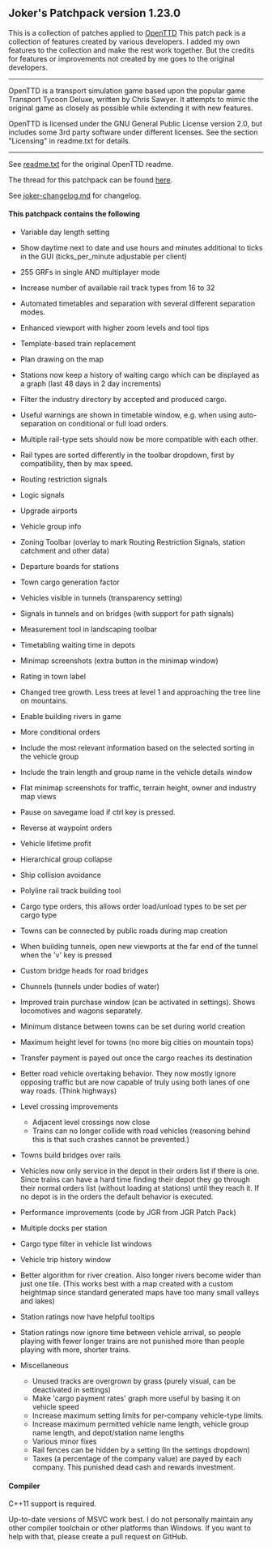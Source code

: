 ## Joker's Patchpack version 1.23.0

This is a collection of patches applied to [OpenTTD](http://www.openttd.org/)
This patch pack is a collection of features created by various developers.
I added my own features to the collection and make the rest work together. 
But the credits for features or improvements not created by me 
goes to the original developers.

* * *

OpenTTD is a transport simulation game based upon the popular game Transport
Tycoon Deluxe, written by Chris Sawyer. It attempts to mimic the original
game as closely as possible while extending it with new features.

OpenTTD is licensed under the GNU General Public License version 2.0,
but includes some 3rd party software under different licenses. See the
section "Licensing" in readme.txt for details.

* * *

See [readme.txt](readme.txt) for the original OpenTTD readme.

The thread for this patchpack can be found [here](https://www.tt-forums.net/viewtopic.php?f=33&t=74365).

See [joker-changelog.md](joker-changelog.md) for changelog.


#### This patchpack contains the following


* Variable day length setting

* Show daytime next to date and use hours and minutes additional to ticks in the GUI (ticks_per_minute adjustable per client)

* 255 GRFs in single AND multiplayer mode

* Increase number of available rail track types from 16 to 32

* Automated timetables and separation with several different separation modes.

* Enhanced viewport with higher zoom levels and tool tips

* Template-based train replacement

* Plan drawing on the map

* Stations now keep a history of waiting cargo which can be displayed as a graph (last 48 days in 2 day increments)

* Filter the industry directory by accepted and produced cargo.

* Useful warnings are shown in timetable window, e.g. when using auto-separation on conditional or full load orders.

* Multiple rail-type sets should now be more compatible with each other.

* Rail types are sorted differently in the toolbar dropdown, first by compatibility, then by max speed.

* Routing restriction signals

* Logic signals

* Upgrade airports

* Vehicle group info

* Zoning Toolbar (overlay to mark Routing Restriction Signals, station catchment and other data)

* Departure boards for stations

* Town cargo generation factor

* Vehicles visible in tunnels (transparency setting)

* Signals in tunnels and on bridges (with support for path signals)

* Measurement tool in landscaping toolbar

* Timetabling waiting time in depots

* Minimap screenshots (extra button in the minimap window)

* Rating in town label

* Changed tree growth. Less trees at level 1 and approaching the tree line on mountains.

* Enable building rivers in game

* More conditional orders

* Include the most relevant information based on the selected sorting in the vehicle group 

* Include the train length and group name in the vehicle details window

* Flat minimap screenshots for traffic, terrain height, owner and industry map views
 
* Pause on savegame load if ctrl key is pressed.

* Reverse at waypoint orders

* Vehicle lifetime profit

* Hierarchical group collapse

* Ship collision avoidance

* Polyline rail track building tool

* Cargo type orders, this allows order load/unload types to be set per cargo type

* Towns can be connected by public roads during map creation

* When building tunnels, open new viewports at the far end of the tunnel when the 'v' key is pressed

* Custom bridge heads for road bridges

* Chunnels (tunnels under bodies of water)

* Improved train purchase window (can be activated in settings). Shows locomotives and wagons separately.

* Minimum distance between towns can be set during world creation

* Maximum height level for towns (no more big cities on mountain tops)

* Transfer payment is payed out once the cargo reaches its destination

* Better road vehicle overtaking behavior. They now mostly ignore opposing traffic but are now capable of truly using both lanes of one way roads. (Think highways)

* Level crossing improvements
  * Adjacent level crossings now close
  * Trains can no longer collide with road vehicles (reasoning behind this is that such crashes cannot be prevented.)

* Towns build bridges over rails

* Vehicles now only service in the depot in their orders list if there is one. Since trains can have a hard time finding their depot they go through their normal orders list (without loading at stations) until they reach it. If no depot is in the orders the default behavior is executed.

* Performance improvements (code by JGR from JGR Patch Pack)

* Multiple docks per station

* Cargo type filter in vehicle list windows

* Vehicle trip history window

* Better algorithm for river creation. Also longer rivers become wider than just one tile. (This works best with a map created with a custom heightmap since standard generated maps have too many small valleys and lakes)

* Station ratings now have helpful tooltips

* Station ratings now ignore time between vehicle arrival, so people playing with fewer longer trains are not punished more than people playing with more, shorter trains.

* Miscellaneous  
  * Unused tracks are overgrown by grass (purely visual, can be deactivated in settings)
  * Make 'cargo payment rates' graph more useful by basing it on vehicle speed
  * Increase maximum setting limits for per-company vehicle-type limits.
  * Increase maximum permitted vehicle name length, vehicle group name length, and depot/station name lengths
  * Various minor fixes
  * Rail fences can be hidden by a setting (In the settings dropdown)
  * Taxes (a percentage of the company value) are payed by each company. This punished dead cash and rewards investment.

#### Compiler 

C++11 support is required.

Up-to-date versions of MSVC work best. I do not personally maintain any other compiler toolchain or other platforms than Windows. If you want to help with that, please create a pull request on GitHub.
